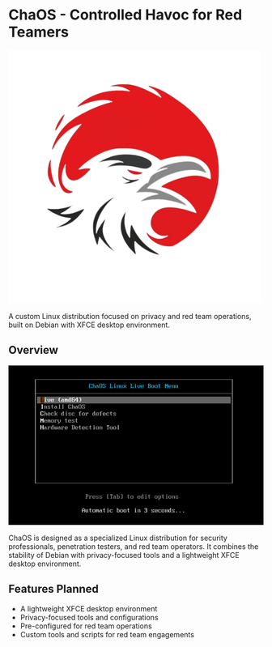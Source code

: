 # ChaOS - Controlled Havoc for Red Teamers

![ChaOS Logo](branding_assets/chaos.png)

A custom Linux distribution focused on privacy and red team operations, built on Debian with XFCE desktop environment.

## Overview

![grub screen](grub_screen.png)

ChaOS is designed as a specialized Linux distribution for security professionals, penetration testers, and red team operators. It combines the stability of Debian with privacy-focused tools and a lightweight XFCE desktop environment.

## Features Planned
- A lightweight XFCE desktop environment
- Privacy-focused tools and configurations
- Pre-configured for red team operations
- Custom tools and scripts for red team engagements

